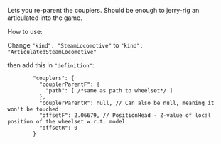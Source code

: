 Lets you re-parent the couplers. Should be enough to jerry-rig an articulated into the game.

How to use:

Change `"kind": "SteamLocomotive"` to `"kind": "ArticulatedSteamLocomotive"`

then add this in `"definition"`:
```
        "couplers": {
          "couplerParentF": {
            "path": [ /*same as path to wheelset*/ ]
          },
          "couplerParentR": null, // Can also be null, meaning it won't be touched
          "offsetF": 2.06679, // PositionHead - Z-value of local position of the wheelset w.r.t. model
          "offsetR": 0
        }
```
